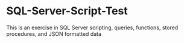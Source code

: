 # SQL-Server-Script-Test
This is an exercise in SQL Server scripting, queries, functions, stored procedures, and JSON formatted data
